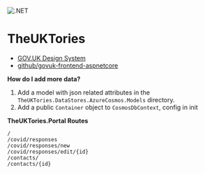 ![.NET](https://github.com/jordansrowles/theuktories/workflows/.NET/badge.svg)

# TheUKTories

- [GOV.UK Design System](https://design-system.service.gov.uk/)
- [github/govuk-frontend-aspnetcore](https://github.com/gunndabad/govuk-frontend-aspnetcore/)

__How do I add more data?__
1) Add a model with json related attributes in the `TheUKTories.DataStores.AzureCosmos.Models` directory.
2) Add a public `Container` object to `CosmosDbContext`, config in init


__TheUKTories.Portal Routes__
```
/
/covid/responses
/covid/responses/new
/covid/responses/edit/{id}
/contacts/
/contacts/{id}

```